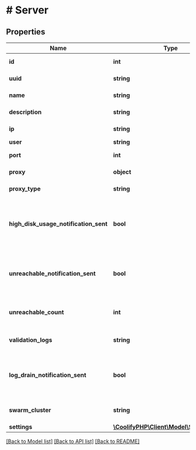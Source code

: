 # # Server

## Properties

Name | Type | Description | Notes
------------ | ------------- | ------------- | -------------
**id** | **int** | The server ID. | [optional]
**uuid** | **string** | The server UUID. | [optional]
**name** | **string** | The server name. | [optional]
**description** | **string** | The server description. | [optional]
**ip** | **string** | The IP address. | [optional]
**user** | **string** | The user. | [optional]
**port** | **int** | The port number. | [optional]
**proxy** | **object** | The proxy configuration. | [optional]
**proxy_type** | **string** | The proxy type. | [optional]
**high_disk_usage_notification_sent** | **bool** | The flag to indicate if the high disk usage notification has been sent. | [optional]
**unreachable_notification_sent** | **bool** | The flag to indicate if the unreachable notification has been sent. | [optional]
**unreachable_count** | **int** | The unreachable count for your server. | [optional]
**validation_logs** | **string** | The validation logs. | [optional]
**log_drain_notification_sent** | **bool** | The flag to indicate if the log drain notification has been sent. | [optional]
**swarm_cluster** | **string** | The swarm cluster configuration. | [optional]
**settings** | [**\CoolifyPHP\Client\Model\ServerSetting**](ServerSetting.md) |  | [optional]

[[Back to Model list]](../../README.md#models) [[Back to API list]](../../README.md#endpoints) [[Back to README]](../../README.md)
